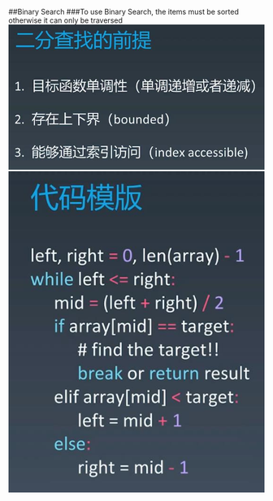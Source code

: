 ##Binary Search
###To use Binary Search, the items must be sorted otherwise it can only be traversed
![Image of binary_search_precondition](imgs/binary_search_precondition.jpg)
![Image of binary_search_code_template](imgs/binary_search_code_template.jpg)